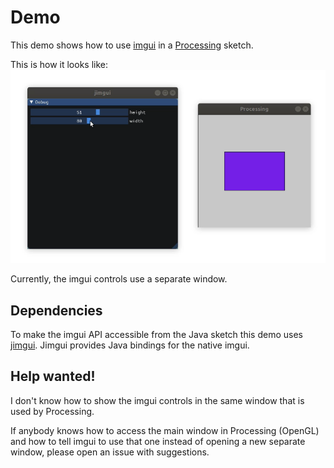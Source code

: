 # Demo

This demo shows how to use [imgui](https://github.com/ocornut/imgui) in a [Processing](https://processing.org) sketch.

This is how it looks like:
[![Screencast](imgui-processing-demo-2019-03-09_10.26.27_preview.png)](https://raw.githubusercontent.com/jonek/imgui-processing-demo/master/imgui-processing-demo-2019-03-09_10.26.27.webm)

Currently, the imgui controls use a separate window.

## Dependencies

To make the imgui API accessible from the Java sketch this demo uses [jimgui](https://github.com/ice1000/jimgui).
Jimgui provides Java bindings for the native imgui.

## Help wanted!

I don't know how to show the imgui controls in the same window that is used by Processing.

If anybody knows how to access the main window in Processing (OpenGL) and how to tell imgui to use that one instead of opening a new separate window, please open an issue with suggestions.